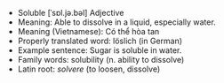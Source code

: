 - Soluble	[ˈsɒl.jə.bəl]	Adjective
- Meaning: Able to dissolve in a liquid, especially water.
- Meaning (Vietnamese): Có thể hòa tan
- Properly translated word: löslich (in German)
- Example sentence: Sugar is soluble in water.
- Family words: solubility (n. ability to dissolve)	
- Latin root: *solvere* (to loosen, dissolve)